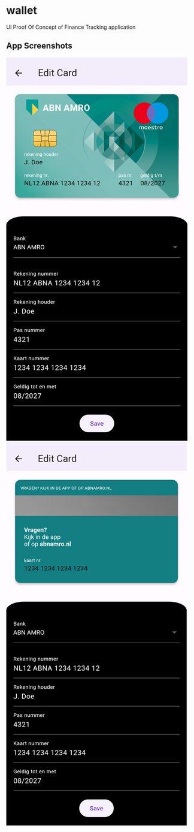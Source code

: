 # wallet

UI Proof Of Concept of Finance Tracking application 

## App Screenshots
![app screenshot](https://github.com/VlCTQR/wallet/blob/main/data/Screenshot_20240719-171215.png)
![app screenshot](https://github.com/VlCTQR/wallet/blob/main/data/Screenshot_20240719-171222.png)

